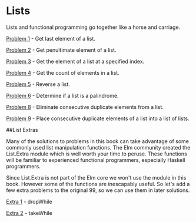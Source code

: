 # Lists

Lists and functional programming go together like a horse and carriage.

[Problem 1](p/p01.md) - Get last element of a list.

[Problem 2](p/p02.md) - Get penultimate element of a list.

[Problem 3](p/p03.md) - Get the element of a list at a specified index.

[Problem 4](p/p04.md) - Get the count of elements in a list.

[Problem 5](p/p05.md) - Reverse a list.

[Problem 6](p/p06.md) - Determine if a list is a palindrome.

[Problem 8](p/p08.md) - Eliminate consecutive duplicate elements from a list.

[Problem 9](p/p09.md) - Place consecutive duplicate elements of a list into a list of lists.

##List Extras

Many of the solutions to problems in this book can take advantage of some commonly used list manipulation functions. The Elm community created the List.Extra module which is well worth your time to peruse. These functions will be familiar to experienced functional programmers, especially Haskell programmers.

Since List.Extra is not part of the Elm core we won't use the module in this book. However some of the functions are inescapably useful. So let's add a few extra problems to the original 99, so we can use them in later solutions.

[Extra 1](p/e01.md) - dropWhile

[Extra 2](p/e02.md) - takeWhile

